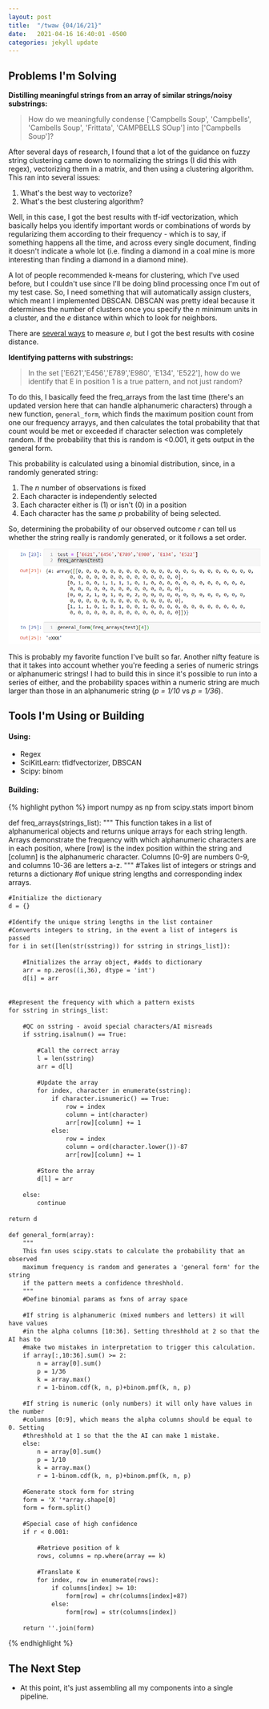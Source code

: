 ```yaml
---
layout: post
title:  "/twaw {04/16/21}"
date:   2021-04-16 16:40:01 -0500
categories: jekyll update
---
```

## Problems I'm Solving
**Distilling meaningful strings from an array of similar strings/noisy substrings:**

>How do we meaningfully condense ['Campbells Soup', 'Campbells', 'Cambells Soup', 'Frittata', 'CAMPBELLS SOup'] into ['Campbells Soup']?

After several days of research, I found that a lot of the guidance on fuzzy string clustering came down to normalizing the strings (I did this with regex), vectorizing them in a matrix, and then using a clustering algorithm. This ran into several issues:

1. What's the best way to vectorize?
2. What's the best clustering algorithm?

Well, in this case, I got the best results with tf-idf vectorization, which basically helps you identify important words or combinations of words by regularizing them according to their frequency - which is to say, if something happens all the time, and across every single document, finding it doesn't indicate a whole lot (i.e. finding a diamond in a coal mine is more interesting than finding a diamond in a diamond mine).

A lot of people recommended k-means for clustering, which I've used before, but I couldn't use since I'll be doing blind processing once I'm out of my test case. So, I need something that will automatically assign clusters, which meant I implemented DBSCAN. DBSCAN was pretty ideal because it determines the number of clusters once you specify the *n* minimum units in a cluster, and the *e* distance within which to look for neighbors.

There are [several ways](https://scikit-learn.org/stable/modules/generated/sklearn.metrics.pairwise_distances.html#sklearn.metrics.pairwise_distances) to measure *e*, but I got the best results with cosine distance.

**Identifying patterns with substrings:**

>In the set ['E621','E456','E789','E980', 'E134', 'E522'], how do we identify that E in position 1 is a true pattern, and not just random?

To do this, I basically feed the freq_arrays from the last time (there's an updated version here that can handle alphanumeric characters) through a new function, `general_form`, which finds the maximum
position count from one our frequency arrayys, and then calculates the total probability that that count would be met or exceeded if character selection was completely random. If the probability that this is random is <0.001, it gets output in the general form.

This probability is calculated using a binomial distribution, since, in a randomly generated string:

1. The *n* number of observations is fixed
2. Each character is independently selected
3. Each character either is (1) or isn't (0) in a position
4. Each character has the same *p* probability of being selected.

So, determining the probability of our observed outcome *r* can tell us whether the string really is randomly generated, or it follows a set order.

![Result](\images\41621_generalform.PNG)

This is probably my favorite function I've built so far. Another nifty feature is that it takes into account whether you're feeding a series of numeric strings or alphanumeric strings! I had to build this in since it's possible to run into a series of either, and the probability spaces within a numeric string are much larger than those in an alphanumeric string (*p = 1/10* vs *p = 1/36*).

## Tools I'm Using or Building
#### Using:
* Regex
* SciKitLearn:  tfidfvectorizer, DBSCAN
* Scipy:  binom

#### Building:
{% highlight python %}
import numpy as np
from scipy.stats import binom

def freq_arrays(strings_list):
    """
    This function takes in a list of alphanumerical objects and returns unique arrays for
    each string length. Arrays demonstrate the frequency with which alphanumeric characters
    are in each position, where [row] is the index position within the string and [column]
    is the alphanumeric character. Columns [0-9] are numbers 0-9, and columns 10-36 are
    letters a-z.
    """
    #Takes list of integers or strings and returns a dictionary
    #of unique string lengths and corresponding index arrays.

    #Initialize the dictionary
    d = {}

    #Identify the unique string lengths in the list container
    #Converts integers to string, in the event a list of integers is passed
    for i in set([len(str(sstring)) for sstring in strings_list]):

        #Initializes the array object, #adds to dictionary
        arr = np.zeros((i,36), dtype = 'int')
        d[i] = arr


    #Represent the frequency with which a pattern exists
    for sstring in strings_list:

        #QC on sstring - avoid special characters/AI misreads
        if sstring.isalnum() == True:

            #Call the correct array
            l = len(sstring)
            arr = d[l]

            #Update the array
            for index, character in enumerate(sstring):
                if character.isnumeric() == True:
                    row = index
                    column = int(character)
                    arr[row][column] += 1
                else:
                    row = index
                    column = ord(character.lower())-87
                    arr[row][column] += 1

            #Store the array
            d[l] = arr

        else:
            continue

    return d

    def general_form(array):
        """
        This fxn uses scipy.stats to calculate the probability that an observed
        maximum frequency is random and generates a 'general form' for the string
        if the pattern meets a confidence threshhold.
        """
        #Define binomial params as fxns of array space

        #If string is alphanumeric (mixed numbers and letters) it will have values
        #in the alpha columns [10:36]. Setting threshhold at 2 so that the AI has to
        #make two mistakes in interpretation to trigger this calculation.
        if array[:,10:36].sum() >= 2:
            n = array[0].sum()
            p = 1/36
            k = array.max()
            r = 1-binom.cdf(k, n, p)+binom.pmf(k, n, p)

        #If string is numeric (only numbers) it will only have values in the number
        #columns [0:9], which means the alpha columns should be equal to 0. Setting
        #threshhold at 1 so that the the AI can make 1 mistake.
        else:
            n = array[0].sum()
            p = 1/10
            k = array.max()
            r = 1-binom.cdf(k, n, p)+binom.pmf(k, n, p)

        #Generate stock form for string
        form = 'X '*array.shape[0]
        form = form.split()

        #Special case of high confidence
        if r < 0.001:

            #Retrieve position of k
            rows, columns = np.where(array == k)

            #Translate K
            for index, row in enumerate(rows):
                if columns[index] >= 10:
                    form[row] = chr(columns[index]+87)
                else:
                    form[row] = str(columns[index])

        return ''.join(form)
{% endhighlight %}

## The Next Step
* At this point, it's just assembling all my components into a single pipeline.
